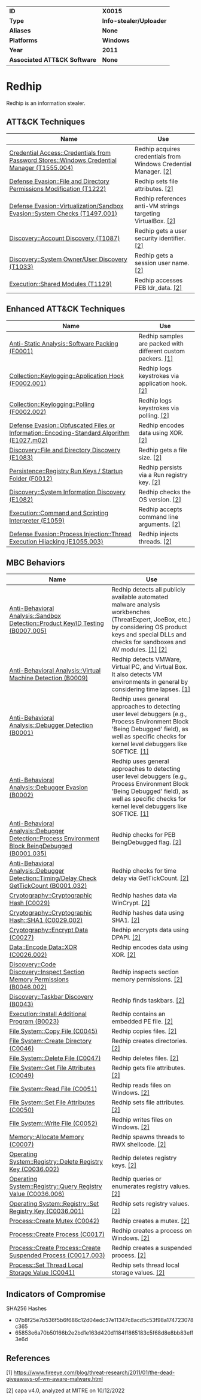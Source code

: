 <table>
<tr>
<td><b>ID</b></td>
<td><b>X0015</b></td>
</tr>
<tr>
<td><b>Type</b></td>
<td><b>Info-stealer/Uploader</b></td>
</tr>
<tr>
<td><b>Aliases</b></td>
<td><b>None</b></td>
</tr>
<tr>
<td><b>Platforms</b></td>
<td><b>Windows</b></td>
</tr>
<tr>
<td><b>Year</b></td>
<td><b>2011</b></td>
</tr>
<tr>
<td><b>Associated ATT&CK Software</b></td>
<td><b>None</b></td>
</tr>
</table>


# Redhip

Redhip is an information stealer.

## ATT&CK Techniques

|Name|Use|
|---|---|
|[Credential Access::Credentials from Password Stores::Windows Credential Manager (T1555.004)](https://attack.mitre.org/techniques/T1555/004)|Redhip acquires credentials from Windows Credential Manager. [[2]](#2)|
|[Defense Evasion::File and Directory Permissions Modification (T1222)](https://attack.mitre.org/techniques/T1222)|Redhip sets file attributes. [[2]](#2)|
|[Defense Evasion::Virtualization/Sandbox Evasion::System Checks (T1497.001)](https://attack.mitre.org/techniques/T1497/001)|Redhip references anti-VM strings targeting VirtualBox. [[2]](#2)|
|[Discovery::Account Discovery (T1087)](https://attack.mitre.org/techniques/T1087)|Redhip gets a user security identifier. [[2]](#2)|
|[Discovery::System Owner/User Discovery (T1033)](https://attack.mitre.org/techniques/T1033)|Redhip gets a session user name. [[2]](#2)|
|[Execution::Shared Modules (T1129)](https://attack.mitre.org/techniques/T1129)|Redhip accesses PEB ldr_data. [[2]](#2)|

## Enhanced ATT&CK Techniques

|Name|Use|
|---|---|
|[Anti-Static Analysis::Software Packing (F0001)](../anti-static-analysis/software-packing.md)|Redhip samples are packed with different custom packers. [[1]](#1)|
|[Collection::Keylogging::Application Hook (F0002.001)](../collection/keylogging.md)|Redhip logs keystrokes via application hook. [[2]](#2)|
|[Collection::Keylogging::Polling (F0002.002)](../collection/keylogging.md)|Redhip logs keystrokes via polling. [[2]](#2)|
|[Defense Evasion::Obfuscated Files or Information::Encoding-Standard Algorithm (E1027.m02)](../defense-evasion/obfuscated-files-or-information.md)|Redhip encodes data using XOR. [[2]](#2)|
|[Discovery::File and Directory Discovery (E1083)](../discovery/file-and-directory-discovery.md)|Redhip gets a file size. [[2]](#2)|
|[Persistence::Registry Run Keys / Startup Folder (F0012)](../persistence/registry-run-keys-startup-folder.md)|Redhip persists via a Run registry key. [[2]](#2)|
|[Discovery::System Information Discovery (E1082)](../discovery/system-information-discovery.md)|Redhip checks the OS version. [[2]](#2)|
|[Execution::Command and Scripting Interpreter (E1059)](../execution/command-and-scripting-interpreter.md)|Redhip accepts command line arguments. [[2]](#2)|
|[Defense Evasion::Process Injection::Thread Execution Hijacking (E1055.003)](../defense-evasion/process-injection.md)|Redhip injects threads. [[2]](#2)|

## MBC Behaviors

|Name|Use|
|---|---|
|[Anti-Behavioral Analysis::Sandbox Detection::Product Key/ID Testing (B0007.005)](../anti-behavioral-analysis/sandbox-detection.md#b0007005)|Redhip detects all publicly available automated malware analysis workbenches (ThreatExpert, JoeBox, etc.) by considering OS product keys and special DLLs and checks for sandboxes and AV modules. [[1]](#1) [[2]](#2)|
|[Anti-Behavioral Analysis::Virtual Machine Detection (B0009)](../anti-behavioral-analysis/virtual-machine-detection.md)|Redhip detects VMWare, Virtual PC, and Virtual Box. It also detects VM environments in general by considering time lapses. [[1]](#1)|
|[Anti-Behavioral Analysis::Debugger Detection (B0001)](../anti-behavioral-analysis/debugger-detection.md)|Redhip uses general approaches to detecting user level debuggers (e.g., Process Environment Block 'Being Debugged' field), as well as specific checks for kernel level debuggers like SOFTICE. [[1]](#1)|
|[Anti-Behavioral Analysis::Debugger Evasion (B0002)](../anti-behavioral-analysis/debugger-evasion.md)|Redhip uses general approaches to detecting user level debuggers (e.g., Process Environment Block 'Being Debugged' field), as well as specific checks for kernel level debuggers like SOFTICE. [[1]](#1)|
|[Anti-Behavioral Analysis::Debugger Detection::Process Environment Block BeingDebugged (B0001.035)](../anti-behavioral-analysis/debugger-detection.md)|Redhip checks for PEB BeingDebugged flag. [[2]](#2)|
|[Anti-Behavioral Analysis::Debugger Detection::Timing/Delay Check GetTickCount (B0001.032)](../anti-behavioral-analysis/debugger-detection.md)|Redhip checks for time delay via GetTickCount. [[2]](#2)|
|[Cryptography::Cryptographic Hash (C0029)](../micro-behaviors/cryptography/cryptographic-hash.md)|Redhip hashes data via WinCrypt. [[2]](#2)|
|[Cryptography::Cryptographic Hash::SHA1 (C0029.002)](../micro-behaviors/cryptography/cryptographic-hash.md)|Redhip hashes data using SHA1. [[2]](#2)|
|[Cryptography::Encrypt Data (C0027)](../micro-behaviors/cryptography/encrypt-data.md)|Redhip encrypts data using DPAPI. [[2]](#2)|
|[Data::Encode Data::XOR (C0026.002)](../micro-behaviors/data/encode-data.md)|Redhip encodes data using XOR. [[2]](#2)|
|[Discovery::Code Discovery::Inspect Section Memory Permissions (B0046.002)](../discovery/code-discovery.md)|Redhip inspects section memory permissions. [[2]](#2)|
|[Discovery::Taskbar Discovery (B0043)](../discovery/taskbar-discovery.md)|Redhip finds taskbars. [[2]](#2)|
|[Execution::Install Additional Program (B0023)](../execution/install-additional-program.md)|Redhip contains an embedded PE file. [[2]](#2)|
|[File System::Copy File (C0045)](../micro-behaviors/file-system/copy-file.md)|Redhip copies files. [[2]](#2)|
|[File System::Create Directory (C0046)](../micro-behaviors/file-system/create-directory.md)|Redhip creates directories. [[2]](#2)|
|[File System::Delete File (C0047)](../micro-behaviors/file-system/delete-file.md)|Redhip deletes files. [[2]](#2)|
|[File System::Get File Attributes (C0049)](../micro-behaviors/file-system/get-file-attributes.md)|Redhip gets file attributes. [[2]](#2)|
|[File System::Read File (C0051)](../micro-behaviors/file-system/read-file.md)|Redhip reads files on Windows. [[2]](#2)|
|[File System::Set File Attributes (C0050)](../micro-behaviors/file-system/set-file-attributes.md)|Redhip sets file attributes. [[2]](#2)|
|[File System::Write File (C0052)](../micro-behaviors/file-system/writes-file.md)|Redhip writes files on Windows. [[2]](#2)|
|[Memory::Allocate Memory (C0007)](../micro-behaviors/memory/allocate-memory.md)|Redhip spawns threads to RWX shellcode. [[2]](#2)|
|[Operating System::Registry::Delete Registry Key (C0036.002)](../micro-behaviors/operating-system/registry.md)|Redhip deletes registry keys. [[2]](#2)|
|[Operating System::Registry::Query Registry Value (C0036.006)](../micro-behaviors/operating-system/registry.md)|Redhip queries or enumerates registry values. [[2]](#2)|
|[Operating System::Registry::Set Registry Key (C0036.001)](../micro-behaviors/operating-system/registry.md)|Redhip sets registry values. [[2]](#2)|
|[Process::Create Mutex (C0042)](../micro-behaviors/process/create-mutex.md)|Redhip creates a mutex. [[2]](#2)|
|[Process::Create Process (C0017)](../micro-behaviors/process/create-process.md)|Redhip creates a process on Windows. [[2]](#2)|
|[Process::Create Process::Create Suspended Process (C0017.003)](../micro-behaviors/process/create-process.md)|Redhip creates a suspended process. [[2]](#2)|
|[Process::Set Thread Local Storage Value (C0041)](../micro-behaviors/process/set-thread-local-storage-value.md)|Redhip sets thread local storage values. [[2]](#2)|

## Indicators of Compromise

SHA256 Hashes
- 07b8f25e7b536f5b6f686c12d04edc37e11347c8acd5c53f98a174723078c365
- 65853e6a70b50166b2e2bd1e163d420d1184ff865183c5f68d8e8bb83eff3e6d

## References

<a name="1">[1]</a> https://www.fireeye.com/blog/threat-research/2011/01/the-dead-giveaways-of-vm-aware-malware.html

<a name="2">[2]</a> capa v4.0, analyzed at MITRE on 10/12/2022


